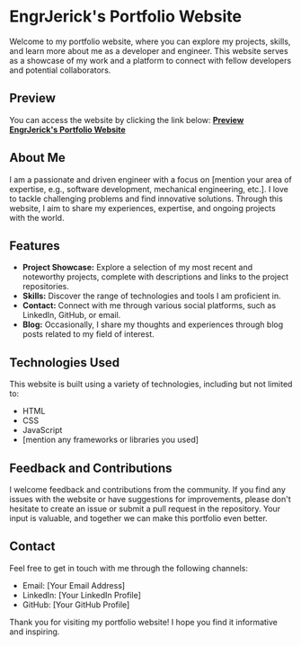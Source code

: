 # EngrJerick's Portfolio Website

Welcome to my portfolio website, where you can explore my projects, skills, and learn more about me as a developer and engineer. This website serves as a showcase of my work and a platform to connect with fellow developers and potential collaborators.

## Preview

You can access the website by clicking the link below:
[**Preview EngrJerick's Portfolio Website**](http://engrjerick.com/)

## About Me

I am a passionate and driven engineer with a focus on [mention your area of expertise, e.g., software development, mechanical engineering, etc.]. I love to tackle challenging problems and find innovative solutions. Through this website, I aim to share my experiences, expertise, and ongoing projects with the world.

## Features

- **Project Showcase:** Explore a selection of my most recent and noteworthy projects, complete with descriptions and links to the project repositories.
- **Skills:** Discover the range of technologies and tools I am proficient in.
- **Contact:** Connect with me through various social platforms, such as LinkedIn, GitHub, or email.
- **Blog:** Occasionally, I share my thoughts and experiences through blog posts related to my field of interest.

## Technologies Used

This website is built using a variety of technologies, including but not limited to:

- HTML
- CSS
- JavaScript
- [mention any frameworks or libraries you used]

## Feedback and Contributions

I welcome feedback and contributions from the community. If you find any issues with the website or have suggestions for improvements, please don't hesitate to create an issue or submit a pull request in the repository. Your input is valuable, and together we can make this portfolio even better.

## Contact

Feel free to get in touch with me through the following channels:

- Email: [Your Email Address]
- LinkedIn: [Your LinkedIn Profile]
- GitHub: [Your GitHub Profile]

Thank you for visiting my portfolio website! I hope you find it informative and inspiring.

